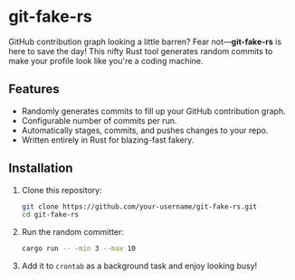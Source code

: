 # git-fake-rs

GitHub contribution graph looking a little barren? Fear not—**git-fake-rs** is here to save the day! This nifty Rust tool generates random commits to make your profile look like you're a coding machine.

## Features

- Randomly generates commits to fill up your GitHub contribution graph.
- Configurable number of commits per run.
- Automatically stages, commits, and pushes changes to your repo.
- Written entirely in Rust for blazing-fast fakery.

## Installation

1. Clone this repository:
   ```bash
   git clone https://github.com/your-username/git-fake-rs.git
   cd git-fake-rs
   ```

2. Run the random committer:
   ```bash
   cargo run -- -min 3 --max 10
   ```

3. Add it to `crontab` as a background task and enjoy looking busy!
